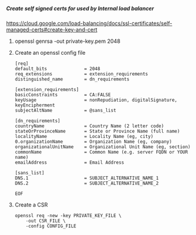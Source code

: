 ##### Create self signed certs for used by Internal load balancer

https://cloud.google.com/load-balancing/docs/ssl-certificates/self-managed-certs#create-key-and-cert

1. openssl genrsa -out private-key.pem 2048

2. Create an openssl config file
   
   ```
   [req]
   default_bits              = 2048
   req_extensions            = extension_requirements
   distinguished_name        = dn_requirements
   
   [extension_requirements]
   basicConstraints          = CA:FALSE
   keyUsage                  = nonRepudiation, digitalSignature, keyEncipherment
   subjectAltName            = @sans_list
   
   [dn_requirements]
   countryName               = Country Name (2 letter code)
   stateOrProvinceName       = State or Province Name (full name)
   localityName              = Locality Name (eg, city)
   0.organizationName        = Organization Name (eg, company)
   organizationalUnitName    = Organizational Unit Name (eg, section)
   commonName                = Common Name (e.g. server FQDN or YOUR name)
   emailAddress              = Email Address
   
   [sans_list]
   DNS.1                     = SUBJECT_ALTERNATIVE_NAME_1
   DNS.2                     = SUBJECT_ALTERNATIVE_NAME_2
   
   EOF
   
   ```

3. Create a CSR
   
   ```
   openssl req -new -key PRIVATE_KEY_FILE \
       -out CSR_FILE \
       -config CONFIG_FILE
   ```


